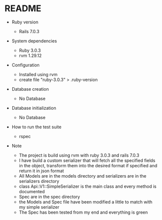 # README


* Ruby version 
  * Rails 7.0.3


* System dependencies
  * Ruby 3.0.3
  * rvm 1.29.12
  

* Configuration
  * Installed using rvm 
  * create file "ruby-3.0.3" > .ruby-version
  

* Database creation
  * No Database
  

* Database initialization
  * No Database
  

* How to run the test suite
  * rspec
  

* Note
  * The project is build using rvm with ruby 3.0.3 and rails 7.0.3
  * I have build a custom serializer that will fetch all the specified fields in the object, transform them into the desired format if specified and return it in json format
  * All Models are in the models directory and serializers are in the serializers directory
  * class Api::V1::SimpleSerializer is the main class and every method is documented
  * Spec are in the spec directory
  * the Models and Spec file have been modified a little to match with my simple serializer
  * The Spec has been tested from my end and everything is green
  